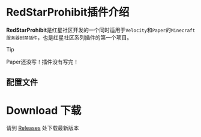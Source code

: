 # RedStarProhibit插件介绍
**RedStarProhibit**是红星社区开发的一个同时适用于`Velocity`和`Paper`的`Minecraft服务器封禁插件`，也是红星社区系列插件的第一个项目。
> [!tip]
> Paper还没写！插件没有写完！

## 配置文件

# Download 下载
请到 [Releases](releases/) 处下载最新版本
